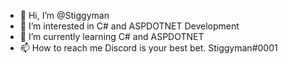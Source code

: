 - 👋 Hi, I’m @Stiggyman
- 👀 I’m interested in C# and ASPDOTNET Development
- 🌱 I’m currently learning C# and ASPDOTNET
- 📫 How to reach me Discord is your best bet. Stiggyman#0001

<!---
Stiggyman/Stiggyman is a ✨ special ✨ repository because its `README.md` (this file) appears on your GitHub profile.
You can click the Preview link to take a look at your changes.
--->
